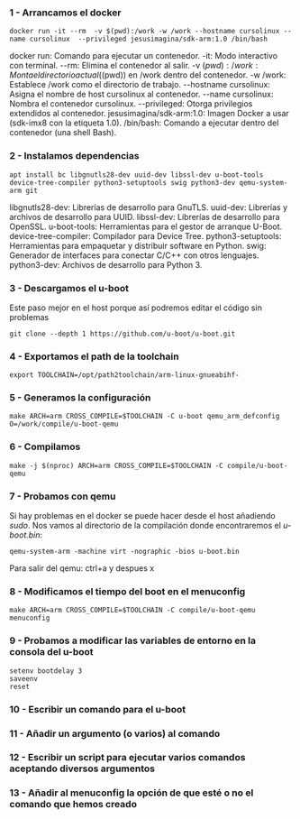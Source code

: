 ### 1 - Arrancamos el docker

	docker run -it --rm  -v $(pwd):/work -w /work --hostname cursolinux --name cursolinux  --privileged jesusimagina/sdk-arm:1.0 /bin/bash


docker run: Comando para ejecutar un contenedor.
-it: Modo interactivo con terminal.
--rm: Elimina el contenedor al salir.
-v $(pwd):/work: Monta el directorio actual ($(pwd)) en /work dentro del contenedor.
-w /work: Establece /work como el directorio de trabajo.
--hostname cursolinux: Asigna el nombre de host cursolinux al contenedor.
--name cursolinux: Nombra el contenedor cursolinux.
--privileged: Otorga privilegios extendidos al contenedor.
jesusimagina/sdk-arm:1.0: Imagen Docker a usar (sdk-imx8 con la etiqueta 1.0).
/bin/bash: Comando a ejecutar dentro del contenedor (una shell Bash).


### 2 - Instalamos dependencias

	apt install bc libgnutls28-dev uuid-dev libssl-dev u-boot-tools device-tree-compiler python3-setuptools swig python3-dev qemu-system-arm git

libgnutls28-dev: Librerías de desarrollo para GnuTLS.
uuid-dev: Librerías y archivos de desarrollo para UUID.
libssl-dev: Librerías de desarrollo para OpenSSL.
u-boot-tools: Herramientas para el gestor de arranque U-Boot.
device-tree-compiler: Compilador para Device Tree.
python3-setuptools: Herramientas para empaquetar y distribuir software en Python.
swig: Generador de interfaces para conectar C/C++ con otros lenguajes.
python3-dev: Archivos de desarrollo para Python 3.

### 3 - Descargamos el u-boot

Este paso mejor en el host porque así podremos editar el código sin problemas

	git clone --depth 1 https://github.com/u-boot/u-boot.git

### 4 - Exportamos el path de la toolchain

	export TOOLCHAIN=/opt/path2toolchain/arm-linux-gnueabihf-

### 5 - Generamos la configuración

	make ARCH=arm CROSS_COMPILE=$TOOLCHAIN -C u-boot qemu_arm_defconfig O=/work/compile/u-boot-qemu

### 6 - Compilamos

	make -j $(nproc) ARCH=arm CROSS_COMPILE=$TOOLCHAIN -C compile/u-boot-qemu

### 7 - Probamos con qemu

Si hay problemas en el docker se puede hacer desde el host añadiendo *sudo*.
Nos vamos al directorio de la compilación donde encontraremos el *u-boot.bin*:

	qemu-system-arm -machine virt -nographic -bios u-boot.bin

Para salir del qemu: ctrl+a y despues x

### 8 - Modificamos el tiempo del boot en el menuconfig

	make ARCH=arm CROSS_COMPILE=$TOOLCHAIN -C compile/u-boot-qemu menuconfig

### 9 - Probamos a modificar las variables de entorno en la consola del u-boot

	setenv bootdelay 3
	saveenv
	reset

### 10 - Escribir un comando para el u-boot

### 11 - Añadir un argumento (o varios) al comando

### 12 - Escribir un script para ejecutar varios comandos aceptando diversos argumentos

### 13 - Añadir al menuconfig la opción de que esté o no el comando que hemos creado
